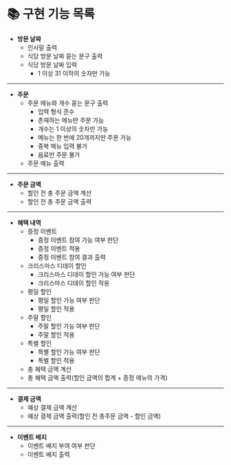 # 📚 구현 기능 목록

- **방문 날짜**
    - 인사말 출력
    - 식당 방문 날짜 묻는 문구 출력
    - 식당 방문 날짜 입력
        - 1 이상 31 이하의 숫자만 가능

<hr/>

- **주문**
    - 주문 메뉴와 개수 묻는 문구 출력
        - 입력 형식 준수
        - 존재하는 메뉴만 주문 가능
        - 개수는 1 이상의 숫자만 가능
        - 메뉴는 한 번에 20개까지만 주문 가능
        - 중복 메뉴 입력 불가
        - 음료만 주문 불가
    - 주문 메뉴 출력

<hr/>

- **주문 금액**
    - 할인 전 총 주문 금액 계산
    - 할인 전 총 주문 금액 출력

<hr/>

- **혜택 내역**
    - 증정 이벤트
        - 증정 이벤트 참여 가능 여부 판단
        - 증정 이벤트 적용
        - 증정 이벤트 참여 결과 출력
    - 크리스마스 디데이 할인
        - 크리스마스 디데이 할인 가능 여부 판단
        - 크리스마스 디데이 할인 적용
    - 평일 할인
        - 평일 할인 가능 여부 판단
        - 평일 할인 적용
    - 주말 할인
        - 주말 할인 가능 여부 판단
        - 주말 할인 적용
    - 특별 할인
        - 특별 할인 가능 여부 판단
        - 특별 할인 적용
    - 총 혜택 금액 계산
    - 총 혜택 금액 출력(할인 금액의 합계 + 증정 메뉴의 가격)

<hr/>

- **결제 금액**
    - 예상 결제 금액 계산
    - 예상 결제 금액 출력(할인 전 총주문 금액 - 할인 금액)

<hr/>

- **이벤트 배지**
    - 이벤트 배지 부여 여부 판단
    - 이벤트 배지 출력
